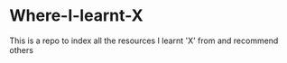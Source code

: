 # Where-I-learnt-X

This is a repo to index all the resources I learnt 'X' from and recommend others
